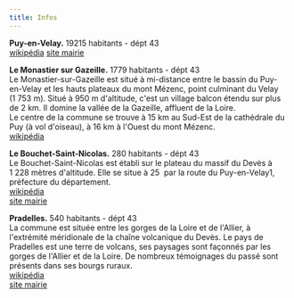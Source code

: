 ```yaml
---
title: Infos
---
```

**Puy-en-Velay.** 19215 habitants - dépt 43<br>
[wikipédia](https://fr.wikipedia.org/wiki/Le_Puy-en-Velay)
[site mairie](http://www.lepuyenvelay.fr/) 

**Le Monastier sur Gazeille.** 1779 habitants - dépt 43<br>
Le Monastier-sur-Gazeille est situé à mi-distance entre le bassin du Puy-en-Velay et les hauts plateaux du mont Mézenc, point culminant du Velay (1 753 m). Situé à 950 m d'altitude, c'est un village balcon étendu sur plus de 2 km. Il domine la vallée de la Gazeille, affluent de la Loire.<br>
Le centre de la commune se trouve à 15 km au Sud-Est de la cathédrale du Puy (à vol d'oiseau), à 16 km à l'Ouest du mont Mézenc.<br> 
[wikipédia](https://fr.wikipedia.org/wiki/Le_Monastier-sur-Gazeille) 
  
**Le Bouchet-Saint-Nicolas.** 280 habitants - dépt 43<br>
Le Bouchet-Saint-Nicolas est établi sur le plateau du massif du Devès à 1 228 mètres d'altitude. Elle se situe à 25  par la route  du Puy-en-Velay1, préfecture du département.<br> 
[wikipédia](https://fr.wikipedia.org/wiki/Le_Bouchet-Saint-Nicolas)<br> 
[site mairie](http://www.lebouchetsaintnicolas.fr/) 

**Pradelles.** 540 habitants - dépt 43<br>
La commune est située entre les gorges de la Loire et de l'Allier, à l'extrémité méridionale de la chaîne volcanique du Devès. 
Le pays de Pradelles est une terre de volcans, ses paysages sont façonnés par les gorges de l'Allier et de la Loire. De nombreux témoignages du passé sont présents dans ses bourgs ruraux.<br>
[wikipédia](https://fr.wikipedia.org/wiki/Pradelles_(Haute-Loire))<br>
[site mairie](https://www.pradelles43.fr/)